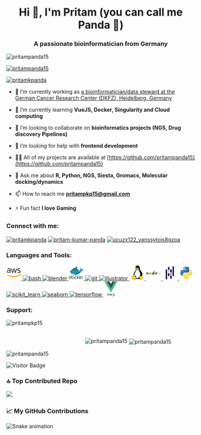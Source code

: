 <h1 align="center">Hi 👋, I'm Pritam (you can call me Panda 🐼)</h1>
<h3 align="center">A passionate bioinformatician from Germany</h3>

<p align="left"> <img src="https://komarev.com/ghpvc/?username=pritampanda15&label=Profile%20views&color=0e75b6&style=flat" alt="pritampanda15" /> </p>  

<p align="left"> <a href="https://github.com/ryo-ma/github-profile-trophy"><img src="https://github-profile-trophy.vercel.app/?username=pritampanda15" alt="pritampanda15" /></a> </p>

<p align="left"> <a href="https://twitter.com/pritamkpanda" target="blank"><img src="https://img.shields.io/twitter/follow/pritamkpanda?logo=twitter&style=for-the-badge" alt="pritamkpanda" /></a> </p>

- 🔭 I’m currently working as [a bioinformatician/data steward at the German Cancer Research Center (DKFZ), Heidelberg, Germany](https://www.linkedin.com/in/pritam-kumar-panda/)

- 🌱 I’m currently learning **VueJS, Docker, Singularity and Cloud computing**

- 👯 I’m looking to collaborate on **bioinformatics projects (NGS, Drug discovery Pipelines)**

- 🤝 I’m looking for help with **frontend development**

- 👨‍💻 All of my projects are available at [https://github.com/pritampanda15](https://github.com/pritampanda15)

- 💬 Ask me about **R, Python, NGS, Siesta, Gromacs, Molecular docking/dynamics**

- 📫 How to reach me **pritampkp15@gmail.com**

- ⚡ Fun fact **I love Gaming**

<h3 align="left">Connect with me:</h3>
<p align="left">
<a href="https://twitter.com/pritamkpanda" target="blank"><img align="center" src="https://raw.githubusercontent.com/rahuldkjain/github-profile-readme-generator/master/src/images/icons/Social/twitter.svg" alt="pritamkpanda" height="30" width="40" /></a>
<a href="https://linkedin.com/in/pritam-kumar-panda" target="blank"><img align="center" src="https://raw.githubusercontent.com/rahuldkjain/github-profile-readme-generator/master/src/images/icons/Social/linked-in-alt.svg" alt="pritam-kumar-panda" height="30" width="40" /></a>
<a href="https://www.youtube.com/c/ucuzx122_yanssytois8gzoa" target="blank"><img align="center" src="https://raw.githubusercontent.com/rahuldkjain/github-profile-readme-generator/master/src/images/icons/Social/youtube.svg" alt="ucuzx122_yanssytois8gzoa" height="30" width="40" /></a>
</p>

<h3 align="left">Languages and Tools:</h3>
<p align="left"> <a href="https://aws.amazon.com" target="_blank" rel="noreferrer"> <img src="https://raw.githubusercontent.com/devicons/devicon/master/icons/amazonwebservices/amazonwebservices-original-wordmark.svg" alt="aws" width="40" height="40"/> </a> <a href="https://www.gnu.org/software/bash/" target="_blank" rel="noreferrer"> <img src="https://www.vectorlogo.zone/logos/gnu_bash/gnu_bash-icon.svg" alt="bash" width="40" height="40"/> </a> <a href="https://www.blender.org/" target="_blank" rel="noreferrer"> <img src="https://download.blender.org/branding/community/blender_community_badge_white.svg" alt="blender" width="40" height="40"/> </a> <a href="https://www.docker.com/" target="_blank" rel="noreferrer"> <img src="https://raw.githubusercontent.com/devicons/devicon/master/icons/docker/docker-original-wordmark.svg" alt="docker" width="40" height="40"/> </a> <a href="https://git-scm.com/" target="_blank" rel="noreferrer"> <img src="https://www.vectorlogo.zone/logos/git-scm/git-scm-icon.svg" alt="git" width="40" height="40"/> </a> <a href="https://www.adobe.com/in/products/illustrator.html" target="_blank" rel="noreferrer"> <img src="https://www.vectorlogo.zone/logos/adobe_illustrator/adobe_illustrator-icon.svg" alt="illustrator" width="40" height="40"/> </a> <a href="https://www.linux.org/" target="_blank" rel="noreferrer"> <img src="https://raw.githubusercontent.com/devicons/devicon/master/icons/linux/linux-original.svg" alt="linux" width="40" height="40"/> </a> <a href="https://nodejs.org" target="_blank" rel="noreferrer"> <img src="https://raw.githubusercontent.com/devicons/devicon/master/icons/nodejs/nodejs-original-wordmark.svg" alt="nodejs" width="40" height="40"/> </a> <a href="https://pandas.pydata.org/" target="_blank" rel="noreferrer"> <img src="https://raw.githubusercontent.com/devicons/devicon/2ae2a900d2f041da66e950e4d48052658d850630/icons/pandas/pandas-original.svg" alt="pandas" width="40" height="40"/> </a> <a href="https://www.python.org" target="_blank" rel="noreferrer"> <img src="https://raw.githubusercontent.com/devicons/devicon/master/icons/python/python-original.svg" alt="python" width="40" height="40"/> </a> <a href="https://scikit-learn.org/" target="_blank" rel="noreferrer"> <img src="https://upload.wikimedia.org/wikipedia/commons/0/05/Scikit_learn_logo_small.svg" alt="scikit_learn" width="40" height="40"/> </a> <a href="https://seaborn.pydata.org/" target="_blank" rel="noreferrer"> <img src="https://seaborn.pydata.org/_images/logo-mark-lightbg.svg" alt="seaborn" width="40" height="40"/> </a> <a href="https://www.tensorflow.org" target="_blank" rel="noreferrer"> <img src="https://www.vectorlogo.zone/logos/tensorflow/tensorflow-icon.svg" alt="tensorflow" width="40" height="40"/> </a> <a href="https://vuejs.org/" target="_blank" rel="noreferrer"> <img src="https://raw.githubusercontent.com/devicons/devicon/master/icons/vuejs/vuejs-original-wordmark.svg" alt="vuejs" width="40" height="40"/> </a> </p>

<h3 align="left">Support:</h3>
<p><a href="https://www.buymeacoffee.com/pritampkp15"> <img align="left" src="https://cdn.buymeacoffee.com/buttons/v2/default-yellow.png" height="50" width="210" alt="pritampkp15" /></a></p><br><br>

<p><img align="left" src="https://github-readme-stats.vercel.app/api/top-langs?username=pritampanda15&show_icons=true&locale=en&layout=compact" alt="pritampanda15" /></p>

<p>&nbsp;<img align="center" src="https://github-readme-stats.vercel.app/api?username=pritampanda15&show_icons=true&locale=en" alt="pritampanda15" /></p>

<p><img align="center" src="https://github-readme-streak-stats.herokuapp.com/?user=pritampanda15&" alt="pritampanda15" /></p>

![Visitor Badge](https://visitor-badge.laobi.icu/badge?page_id=pritampanda15) 

### 🔝 Top Contributed Repo
![](https://github-contributor-stats.vercel.app/api?username=pritampanda15&limit=5&theme=flat&combine_all_yearly_contributions=true)

### 📈 My GitHub Contributions
![Snake animation](https://github.com/pritampanda15/pritampanda15/blob/output/github-contribution-grid-snake.svg)
